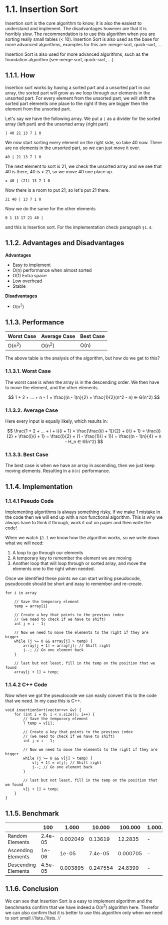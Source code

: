 # 1.1. Insertion Sort
Insertion sort is the core algorithm to know, it is also the easiest to understand and implement. The disadvantages however are that it is horribly slow. The recommendation is to use this algorithm when you are sorting really small tables (< 10). Insertion Sort is also used as the base for more advanced algorithms, examples for this are: merge-sort, quick-sort, ...

Insertion Sort is also used for more advanced algorithms, such as the foundation algorithm (see merge sort, quick-sort, ...).

## 1.1.1. How
Insertion sort works by having a sorted part and a unsorted part in our array, the sorted part will grow as we loop through our elements in the unsorted part. For every element from the unsorted part, we will shift the sorted part elements one place to the right if they are bigger then the element from the unsorted part.

Let's say we have the following array. We put a  `|` as a divider for the sorted array (left part) and the unsorted array (right part)

```
| 40 21 13 7 1 0
```

We now start sorting every element on the right side, so take 40 now. There are no elements in the unsorted part, so we can just move it over.

```
40 | 21 13 7 1 0
```

The next element to sort is 21, we check the unsorted array and we see that 40 is there, 40 is > 21, so we move 40 one place up.

```
x 40 | (21) 13 7 1 0
```

Now there is a room to put 21, so let's put 21 there.

```
21 40 | 13 7 1 0
```

Now we do the same for the other elements

```
0 1 13 17 21 40 |
```

and this is Insertion sort. For the implementation check paragraph `§1.4`.

## 1.1.2. Advantages and Disadvantages
**Advantages**
- Easy to implement
- O(n) performance when almost sorted
- O(1) Extra space
- Low overhead
- Stable

**Disadvantages**
- O(n<sup>2</sup>)

## 1.1.3. Performance
|Worst Case|Average Case|Best Case|
|-|-|-|
|O(n<sup>2</sup>)|O(n<sup>2</sup>)|O(n)

The above table is the analysis of the algorithm, but how do we get to this?

### 1.1.3.1. Worst Case
The worst case is when the array is in the descending order. We then have to move the element, and the other elements.

$$
1 + 2 + ... + n - 1 = \frac{(n - 1)n}{2} = \frac{1}{2}(n^2 - n) ∈ Θ(n^2)
$$
### 1.1.3.2. Average Case
Here every input is equally likely,  which results in:

$$
\frac{1 + 2 + ... + i + i}{i + 1} = \frac{\frac{i(i + 1)}{2} + i}{i + 1} = \frac{i}{2} + \frac{i}{i + 1} = \frac{i}{2} + (1 - \frac{1}{i + 1}) = \frac{(n - 1)n}{4} + n - H_n ∈ Θ(n^2)
$$


### 1.1.3.3. Best Case
The best case is when we have an array in ascending, then we just keep moving elements. Resulting in a `O(n)` performance.

## 1.1.4. Implementation
### 1.1.4.1 Pseudo Code
Implementing algorithms is always something risky, if we make 1 mistake in the code then we will end up with a non functional algorithm. This is why we always have to think it through, work it out on paper and then write the code!

When we watch `§1.1` we know how the algorithm works, so we write down what we will need:

1. A loop to go through our elements
2. A temporary key to remember the element we are moving
3. Another loop that will loop through or sorted array, and move the elements one to the right when needed.

Once we identified these points we can start writing pseudocode, pseudocode should be short and easy to remember and re-create.


	for i in array

		// Save the temporary element
		temp = array[i]

		// Create a key that points to the previous index
		// (we need to check if we have to shift)
		int j = i - 1;

		// Now we need to move the elements to the right if they are bigger
		while (j >= 0 && array[j] > temp) {
			array[j + 1] = array[j]; // Shift right
			j--; // Go one element back
		}

		// last but not least, fill in the temp on the position that we found
		array[j + 1] = temp;


### 1.1.4.2 C++ Code
Now when we got the pseudocode we can easily convert this to the code that we need.  In my case this is C++.

	void insertionSort(vector<v> &v) {
		for (int i = 0; i < v.size(); i++) {
			// Save the temporary element
			T temp = v[i];

			// Create a key that points to the previous index
			// (we need to check if we have to shift)
			int j = i - 1;

			// Now we need to move the elements to the right if they are bigger
			while (j >= 0 && v[j] > temp) {
				v[j + 1] = v[j]; // Shift right
				j--; // Go one element back
			}

			// last but not least, fill in the temp on the position that we found
			v[j + 1] = temp;
		}
	}

## 1.1.5. Benchmark
|&nbsp;| 100 | 1.000 | 10.000 | 100.000 | 1.000.000
|-|-|-|-|-|-|
|Random Elements|2.4e-05|0.002049|0.13619|12.2835|-|
|Ascending Elements|1e-06|1e-05|7.4e-05|0.000705|-|
|Descending Elements|4.5e-05|0.003895|0.247554|24.8399|-|

## 1.1.6. Conclusion
We can see that Insertion Sort is a easy to implement algorithm and the benchmarks confirm that we have indeed a O(n<sup>2</sup>) algorithm here. Therefor we can also confirm that it is better to use this algorithm only when we need to sort small ⧸⧸lists.⧸⧸lists. ⧸⧸<!--se_discussion_list:{"RXYnYpPfThONEjjX66SYunwq":{"selectionStart":5245,"type":"conflict","selectionEnd":5264,"discussionIndex":"RXYnYpPfThONEjjX66SYunwq"}}-->
